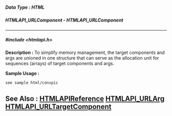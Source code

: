 ##### Data Type : HTML
##### HTMLAPI_URLComponent - HTMLAPI_URLComponent
---
##### #include <htmlapi.h>
**Description :**
To simplify memory management, the target components and args are unioned in 
one structure that can serve as the allocation unit for sequences (arrays) of 
target components and args.


**Sample Usage :**
```
see sample html/convpic
```
**See Also :**
[HTMLAPIReference](D:/md_files/HTMLAPIReference.md)
[HTMLAPI_URLArg](D:/md_files/HTMLAPI_URLArg.md)
[HTMLAPI_URLTargetComponent](D:/md_files/HTMLAPI_URLTargetComponent.md)
---
